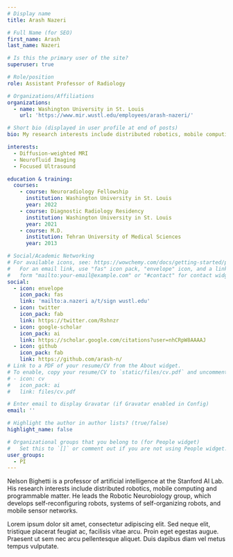 ```yaml
---
# Display name
title: Arash Nazeri

# Full Name (for SEO)
first_name: Arash
last_name: Nazeri

# Is this the primary user of the site?
superuser: true

# Role/position
role: Assistant Professor of Radiology

# Organizations/Affiliations
organizations:
  - name: Washington University in St. Louis
    url: 'https://www.mir.wustl.edu/employees/arash-nazeri/'

# Short bio (displayed in user profile at end of posts)
bio: My research interests include distributed robotics, mobile computing and programmable matter.

interests:
  - Diffusion-weighted MRI
  - Neurofluid Imaging
  - Focused Ultrasound

education & training:
  courses:
    - course: Neuroradiology Fellowship
      institution: Washington University in St. Louis
      year: 2022
    - course: Diagnostic Radiology Residency
      institution: Washington University in St. Louis
      year: 2021
    - course: M.D.
      institution: Tehran University of Medical Sciences
      year: 2013

# Social/Academic Networking
# For available icons, see: https://wowchemy.com/docs/getting-started/page-builder/#icons
#   For an email link, use "fas" icon pack, "envelope" icon, and a link in the
#   form "mailto:your-email@example.com" or "#contact" for contact widget.
social:
  - icon: envelope
    icon_pack: fas
    link: 'mailto:a.nazeri a/t/sign wustl.edu'
  - icon: twitter
    icon_pack: fab
    link: https://twitter.com/Rshnzr
  - icon: google-scholar
    icon_pack: ai
    link: https://scholar.google.com/citations?user=nhCRpW8AAAAJ
  - icon: github
    icon_pack: fab
    link: https://github.com/arash-n/
# Link to a PDF of your resume/CV from the About widget.
# To enable, copy your resume/CV to `static/files/cv.pdf` and uncomment the lines below.
# - icon: cv
#   icon_pack: ai
#   link: files/cv.pdf

# Enter email to display Gravatar (if Gravatar enabled in Config)
email: ''

# Highlight the author in author lists? (true/false)
highlight_name: false

# Organizational groups that you belong to (for People widget)
#   Set this to `[]` or comment out if you are not using People widget.
user_groups:
  - PI
---
```


Nelson Bighetti is a professor of artificial intelligence at the Stanford AI Lab. His research interests include distributed robotics, mobile computing and programmable matter. He leads the Robotic Neurobiology group, which develops self-reconfiguring robots, systems of self-organizing robots, and mobile sensor networks.

Lorem ipsum dolor sit amet, consectetur adipiscing elit. Sed neque elit, tristique placerat feugiat ac, facilisis vitae arcu. Proin eget egestas augue. Praesent ut sem nec arcu pellentesque aliquet. Duis dapibus diam vel metus tempus vulputate.

